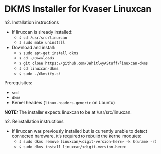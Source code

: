 # DKMS Installer for Kvaser Linuxcan #

h2. Installation instructions

- If linuxcan is already installed:
  - `$ cd /usr/src/linuxcan`
  - `$ sudo make uninstall`
- Download and install:
  - `$ sudo apt-get install dkms`
  - `$ cd ~/Downloads`
  - `$ git clone https://github.com/JWhitleyAStuff/linuxcan-dkms`
  - `$ cd linuxcan-dkms`
  - `$ sudo ./dkmsify.sh`

Prerequisites:

- `sed`
- `dkms`
- Kernel headers (`linux-headers-generic` on Ubuntu)

**NOTE:** The installer expects linuxcan to be at /usr/src/linuxcan.


h2. Reinstallation instructions

- If linuxcan was previously installed but is currently unable to detect connected hardware, it's required to rebuild the kernel modules:
  - `$ sudo dkms remove linuxcan/<digit-version-here> -k $(uname -r)`
  - `$ sudo dkms install linuxcan/<digit-version-here>`
